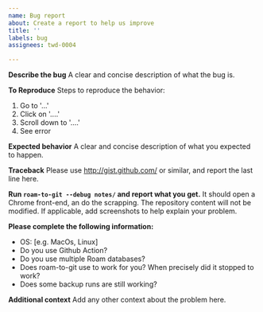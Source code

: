 ```yaml
---
name: Bug report
about: Create a report to help us improve
title: ''
labels: bug
assignees: twd-0004

---
```


**Describe the bug**
A clear and concise description of what the bug is.

**To Reproduce**
Steps to reproduce the behavior:
1. Go to '...'
2. Click on '....'
3. Scroll down to '....'
4. See error

**Expected behavior**
A clear and concise description of what you expected to happen.

**Traceback**
Please use http://gist.github.com/ or similar, and report the last line here.

**Run `roam-to-git --debug notes/` and report what you get.**
It should open a Chrome front-end, an do the scrapping. The repository content will not be modified. If applicable, add screenshots to help explain your problem.

**Please complete the following information:**
- OS: [e.g. MacOs, Linux]
- Do you use Github Action?
- Do you use multiple Roam databases?
- Does roam-to-git use to work for you? When precisely did it stopped to work?
- Does some backup runs are still working?

**Additional context**
Add any other context about the problem here.
